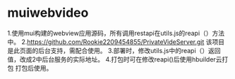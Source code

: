 # muiwebvideo
1.使用mui构建的webview应用源码，所有调用restapi在utils.js的reapi（）方法中。
2.https://github.com/Rookie2209454855/PrivateVideServer.git 该项目是此页面的后台支持，需配合使用。
3.部署时，修改utils.js中的reapi（）返回值，改成2中后台服务的实际地址。
4.打包时可在修改reapi()后使用hbuilder云打包 打包后使用。
